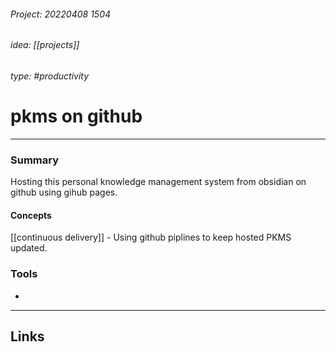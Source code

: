 ###### Project: 20220408 1504

###### idea: [[projects]]
###### type: #productivity 
# pkms on github

---

### Summary

Hosting this personal knowledge management system from obsidian on github using gihub pages.

#### Concepts
[[continuous delivery]] - Using github piplines to keep hosted PKMS updated.



### Tools
- 

---
## Links
